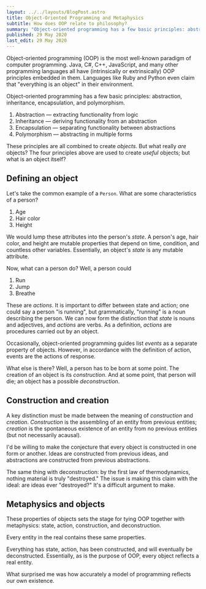 ```yaml
---
layout: ../../layouts/BlogPost.astro
title: Object-Oriented Programming and Metaphysics
subtitle: How does OOP relate to philosophy?
summary: "Object-oriented programming has a few basic principles: abstraction, inheritance, encapsulation, and polymorphism. These principles are all combined to create objects. But what really are objects?"
published: 29 May 2020
last_edit: 29 May 2020
---
```


Object-oriented programming (OOP) is the most well-known paradigm of computer programming. Java, C#, C++, JavaScript, and many other programming languages all have (intrinsically or extrinsically) OOP principles embedded in them. Languages like Ruby and Python even claim that "everything is an object" in their environment.

Object-oriented programming has a few basic principles: abstraction, inheritance, encapsulation, and polymorphism.

1. Abstraction — extracting functionality from logic
2. Inheritance — deriving functionality from an abstraction
3. Encapsulation — separating functionality between abstractions
4. Polymorphism — abstracting in multiple forms

These principles are all combined to create _objects_. But what really _are_ objects? The four principles above are used to create _useful_ objects; but what is an object itself?

## Defining an object

Let's take the common example of a `Person`. What are some characteristics of a person?

1. Age
2. Hair color
3. Height

We would lump these attributes into the person's _state_. A person's age, hair color, and height are mutable properties that depend on time, condition, and countless other variables. Essentially, an object's _state_ is any mutable attribute.

Now, what can a person do? Well, a person could

1. Run
2. Jump
3. Breathe

These are _actions_. It is important to differ between state and action; one could say a person "is running", but grammatically, "running" is a noun describing the person. We can now form the distinction that _state_ is nouns and adjectives, and _actions_ are verbs. As a definition, _actions_ are procedures carried out by an object.

Occasionally, object-oriented programming guides list _events_ as a separate property of objects. However, in accordance with the definition of action, events are the actions of response.

What else is there? Well, a person has to be born at some point. The creation of an object is its _construction_. And at some point, that person will die; an object has a possible _deconstruction_.

## Construction and creation

A key distinction must be made between the meaning of _construction_ and _creation_. _Construction_ is the assembling of an entity from previous entities; _creation_ is the spontaneous existence of an entity from no previous entities (but not necessarily acausal).

I'd be willing to make the conjecture that every object is constructed in one form or another. Ideas are constructed from previous ideas, and abstractions are constructed from previous abstractions.

The same thing with deconstruction: by the first law of thermodynamics, nothing material is truly "destroyed." The issue is making this claim with the ideal: are ideas ever "destroyed?" It's a difficult argument to make.

## Metaphysics and objects

These properties of objects sets the stage for tying OOP together with metaphysics: state, action, construction, and deconstruction.

Every entity in the real contains these same properties.

Everything has state, action, has been constructed, and will eventually be deconstructed. Essentially, as is the purpose of OOP, every object reflects a real entity.

What surprised me was how accurately a model of programming reflects our own existence.
